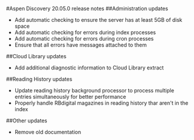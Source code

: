 #Aspen Discovery 20.05.0 release notes
##Administration updates
- Add automatic checking to ensure the server has at least 5GB of disk space
- Add automatic checking for errors during index processes
- Add automatic checking for errors during cron processes
- Ensure that all errors have messages attached to them

##Cloud Library updates 
- Add additional diagnostic information to Cloud Library extract

##Reading History updates
- Update reading history background processor to process multiple entries simultaneously for better performance
- Properly handle RBdigital magazines in reading history thar aren't in the index

##Other updates
- Remove old documentation